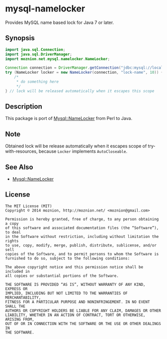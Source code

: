 mysql-namelocker
==

Provides MySQL name based lock for Java 7 or later.

Synopsis
--

```java
import java.sql.Connection;
import java.sql.DriverManager;
import moznion.net.mysql.namelocker.NameLocker;

Connection connection = DriverManager.getConnection("jdbc:mysql://localhost/table_name", "", "");
try (NameLocker locker = new NameLocker(connection, "lock-name", 10)) {
    /*
     * do something here
     */
} // lock will be released automatically when it escapes this scope
```

Description
--

This package is port of [Mysql::NameLocker](https://metacpan.org/pod/Mysql::NameLocker) from Perl to Java.

Note
--

Obtained lock will be release automatically when it escapes scope of try-with-resources, because `Locker` implements `AutoCloseable`.

See Also
--

- [Mysql::NameLocker](https://metacpan.org/pod/Mysql::NameLocker)

License
--

```
The MIT License (MIT)
Copyright © 2014 moznion, http://moznion.net/ <moznion@gmail.com>

Permission is hereby granted, free of charge, to any person obtaining a copy
of this software and associated documentation files (the “Software”), to deal
in the Software without restriction, including without limitation the rights
to use, copy, modify, merge, publish, distribute, sublicense, and/or sell
copies of the Software, and to permit persons to whom the Software is
furnished to do so, subject to the following conditions:

The above copyright notice and this permission notice shall be included in
all copies or substantial portions of the Software.

THE SOFTWARE IS PROVIDED “AS IS”, WITHOUT WARRANTY OF ANY KIND, EXPRESS OR
IMPLIED, INCLUDING BUT NOT LIMITED TO THE WARRANTIES OF MERCHANTABILITY,
FITNESS FOR A PARTICULAR PURPOSE AND NONINFRINGEMENT. IN NO EVENT SHALL THE
AUTHORS OR COPYRIGHT HOLDERS BE LIABLE FOR ANY CLAIM, DAMAGES OR OTHER
LIABILITY, WHETHER IN AN ACTION OF CONTRACT, TORT OR OTHERWISE, ARISING FROM,
OUT OF OR IN CONNECTION WITH THE SOFTWARE OR THE USE OR OTHER DEALINGS IN
THE SOFTWARE.
```

